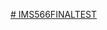 [# IMS566FINALTEST](https://drive.google.com/file/d/1ky51hwgnGY9dt2bms6NCgof3vlE3Cvgv/view?usp=drivesdk)
